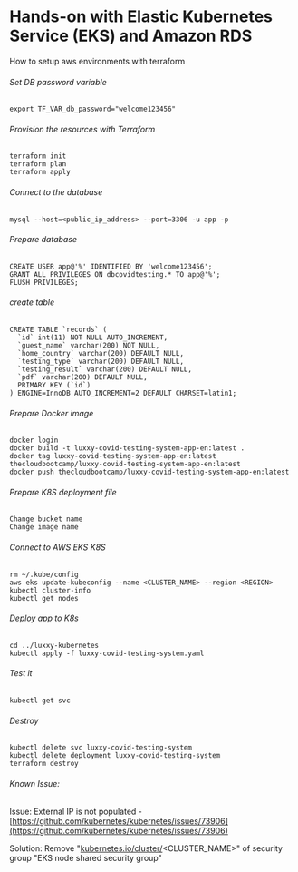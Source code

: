 # Hands-on with Elastic Kubernetes Service (EKS) and Amazon RDS
How to setup aws environments with terraform

###### Set DB password variable
```
export TF_VAR_db_password="welcome123456"
```

###### Provision the resources with Terraform
```
terraform init
terraform plan
terraform apply
```

###### Connect to the database
```
mysql --host=<public_ip_address> --port=3306 -u app -p
```
###### Prepare database
```
CREATE USER app@'%' IDENTIFIED BY 'welcome123456';
GRANT ALL PRIVILEGES ON dbcovidtesting.* TO app@'%';
FLUSH PRIVILEGES;
```
###### create table
```
CREATE TABLE `records` (
  `id` int(11) NOT NULL AUTO_INCREMENT,
  `guest_name` varchar(200) NOT NULL,
  `home_country` varchar(200) DEFAULT NULL,
  `testing_type` varchar(200) DEFAULT NULL,
  `testing_result` varchar(200) DEFAULT NULL,
  `pdf` varchar(200) DEFAULT NULL,
  PRIMARY KEY (`id`)
) ENGINE=InnoDB AUTO_INCREMENT=2 DEFAULT CHARSET=latin1;
```
###### Prepare Docker image
```
docker login
docker build -t luxxy-covid-testing-system-app-en:latest .
docker tag luxxy-covid-testing-system-app-en:latest thecloudbootcamp/luxxy-covid-testing-system-app-en:latest
docker push thecloudbootcamp/luxxy-covid-testing-system-app-en:latest
```

###### Prepare K8S deployment file
    
    Change bucket name
    Change image name
    
###### Connect to AWS EKS K8S
```
rm ~/.kube/config
aws eks update-kubeconfig --name <CLUSTER_NAME> --region <REGION>
kubectl cluster-info
kubectl get nodes
```
###### Deploy app to K8s
```
cd ../luxxy-kubernetes
kubectl apply -f luxxy-covid-testing-system.yaml
```
###### Test it
```
kubectl get svc
```
###### Destroy
```
kubectl delete svc luxxy-covid-testing-system
kubectl delete deployment luxxy-covid-testing-system
terraform destroy
```
###### Known Issue:

Issue:
External IP is not populated - [https://github.com/kubernetes/kubernetes/issues/73906](https://github.com/kubernetes/kubernetes/issues/73906)

Solution:
Remove "[kubernetes.io/cluster/](http://kubernetes.io/cluster/)<CLUSTER_NAME>" of security group "EKS node shared security group"
